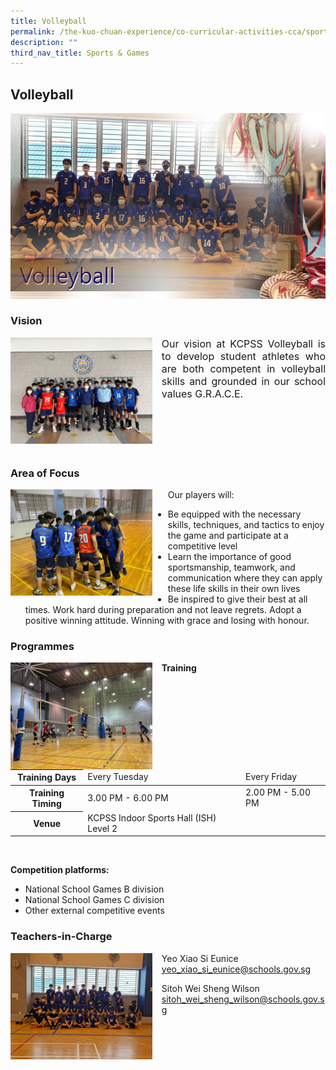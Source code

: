 ```yaml
---
title: Volleyball
permalink: /the-kuo-chuan-experience/co-curricular-activities-cca/sports-n-games/volleyball/
description: ""
third_nav_title: Sports & Games
---
```

## Volleyball

![](/images/The%20Kuo%20Chuan%20Experience/CCA/Volleyball/volleyballTIC.jpg)

### Vision

<img src="/images/The%20Kuo%20Chuan%20Experience/CCA/Volleyball/Volleyball%20-%20Vision.jpeg" style="width:45%;margin-right:15px;" align = "left">


<p style="text-align: justify;font-size:16px;">Our vision at KCPSS Volleyball is to develop student athletes who are both competent in volleyball skills and grounded in our school values G.R.A.C.E.</p>

<br><br><br><br>

### Area of Focus

<img src="/images/The%20Kuo%20Chuan%20Experience/CCA/Volleyball/Volleyball%20-%20Area%20of%20Focus.jpeg" style="width:45%;margin-right:25px;" align = "left">

Our players will:  

*   Be equipped with the necessary skills, techniques, and tactics to enjoy the game and participate at a competitive level
*   Learn the importance of good sportsmanship, teamwork, and communication where they can apply these life skills in their own lives
*   Be inspired to give their best at all times. Work hard during preparation and not leave regrets. Adopt a positive winning attitude. Winning with grace and losing with honour.


###  Programmes

<img src="/images/The%20Kuo%20Chuan%20Experience/CCA/Volleyball/Volleyball%20-%20Programme.jpeg" style="width:45%;margin-right:15px;" align = "left">

**Training**

<table>
<thead>
  <tr>
    <th>Training Days</th>
    <td>Every Tuesday</td>
    <td>Every Friday</td>
  </tr>
</thead>
<tbody>
  <tr>
    <th>Training Timing</th>
    <td> 3.00 PM - 6.00 PM</td>
    <td> 2.00 PM - 5.00 PM</td>
  </tr>
  <tr>
    <th>Venue</th>
    <td>KCPSS Indoor Sports Hall (ISH) Level 2 </td>
    <td></td>
  </tr>
</tbody>
</table>

<br>

**Competition platforms:**

* National School Games B division  
* National School Games C division  
* Other external competitive events

### Teachers-in-Charge


<img src="/images/The%20Kuo%20Chuan%20Experience/CCA/Volleyball/Volleyball%20-%20Teachers%20in%20charge.jpeg" style="width:45%;margin-right:15px;" align = "left">


Yeo Xiao Si Eunice<br>
<a href="mailto:yeo_xiao_si_eunice@schools.gov.sg">yeo_xiao_si_eunice@schools.gov.sg</a>

Sitoh Wei Sheng Wilson<br>
<a href="mailto:sitoh_wei_sheng_wilson@schools.gov.sg">sitoh_wei_sheng_wilson@schools.gov.sg</a>